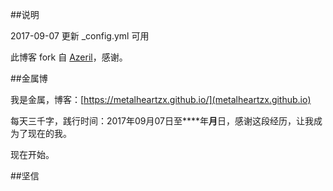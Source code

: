 ##说明

2017-09-07  更新 _config.yml 可用

此博客 fork 自 [Azeril](http://azeril.me/)，感谢。

##金属博

我是金属，博客：[https://metalheartzx.github.io/](metalheartzx.github.io)

每天三千字，践行时间：2017年09月07日至****年**月**日，感谢这段经历，让我成为了现在的我。

现在开始。

##坚信

